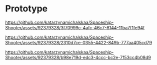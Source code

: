 # Prototype

https://github.com/katarzynamichalskaa/Spaceship-Shooter/assets/92379328/3f70999c-4afc-46c7-8144-11ba7f1fe94f

https://github.com/katarzynamichalskaa/Spaceship-Shooter/assets/92379328/2310d7ce-0355-4422-849b-777aa405cd79

https://github.com/katarzynamichalskaa/Spaceship-Shooter/assets/92379328/b98e719d-edc3-4ccc-bc2e-7f53cc4b08d9

